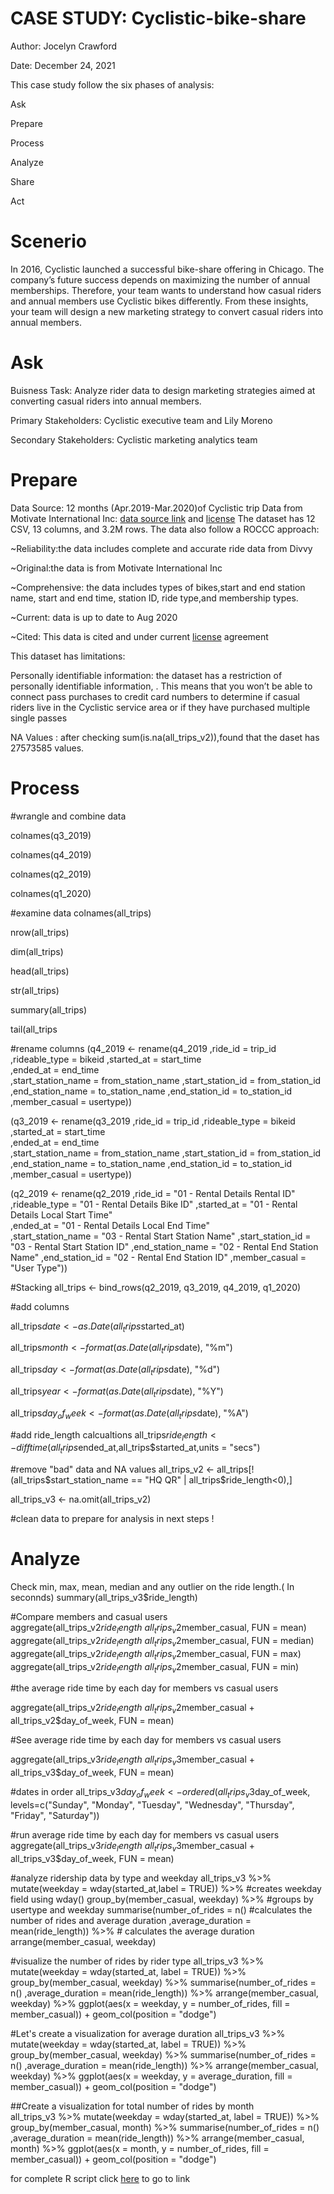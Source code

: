 # CASE STUDY: Cyclistic-bike-share

Author: Jocelyn Crawford

Date: December 24, 2021

This case study follow the six phases of analysis:

Ask

Prepare

Process

Analyze

Share 
 
 Act




# Scenerio
In 2016, Cyclistic launched a successful bike-share offering in Chicago. The company’s future success depends on maximizing the number of annual memberships. Therefore, your team wants to understand how casual riders and annual members use Cyclistic bikes differently. From these insights, your team will design a new marketing strategy to convert casual riders into annual members.

# Ask

Buisness Task: Analyze rider data to design marketing strategies aimed at converting casual riders into annual members.

Primary Stakeholders: Cyclistic executive team and Lily Moreno

Secondary Stakeholders: Cyclistic marketing analytics team

# Prepare
Data Source: 12 months (Apr.2019-Mar.2020)of Cyclistic trip Data from Motivate International Inc: [data source link](https://divvy-tripdata.s3.amazonaws.com/index.html) and [license](https://ride.divvybikes.com/data-license-agreement)
The dataset has 12 CSV, 13 columns, and 3.2M rows. The data also follow a ROCCC approach:

~Reliability:the data includes complete and accurate ride data from Divvy

~Original:the data is from Motivate International Inc

~Comprehensive: the data includes types of bikes,start and end station name, start and end time, station ID, ride type,and  membership types.

~Current: data is up to date to Aug 2020

~Cited: This data is cited and under current [license](https://ride.divvybikes.com/data-license-agreement) agreement 

This dataset has limitations:

Personally identifiable information: the dataset has a restriction of personally identifiable information, . This
means that you won’t be able to connect pass purchases to credit card numbers to determine if casual riders live in the
Cyclistic service area or if they have purchased multiple single passes

NA Values : after checking sum(is.na(all_trips_v2)),found that the daset has 27573585 values.

# Process
#wrangle and combine data

colnames(q3_2019)

colnames(q4_2019)

colnames(q2_2019)

colnames(q1_2020)

#examine data 
colnames(all_trips)

nrow(all_trips)

dim(all_trips)

head(all_trips)

str(all_trips)

summary(all_trips)

tail(all_trips

#rename columns
(q4_2019 <- rename(q4_2019
                   ,ride_id = trip_id
                   ,rideable_type = bikeid 
                   ,started_at = start_time  
                   ,ended_at = end_time  
                   ,start_station_name = from_station_name 
                   ,start_station_id = from_station_id 
                   ,end_station_name = to_station_name 
                   ,end_station_id = to_station_id 
                   ,member_casual = usertype))

(q3_2019 <- rename(q3_2019
                   ,ride_id = trip_id
                   ,rideable_type = bikeid 
                   ,started_at = start_time  
                   ,ended_at = end_time  
                   ,start_station_name = from_station_name 
                   ,start_station_id = from_station_id 
                   ,end_station_name = to_station_name 
                   ,end_station_id = to_station_id 
                   ,member_casual = usertype))

(q2_2019 <- rename(q2_2019
                   ,ride_id = "01 - Rental Details Rental ID"
                   ,rideable_type = "01 - Rental Details Bike ID" 
                   ,started_at = "01 - Rental Details Local Start Time"  
                   ,ended_at = "01 - Rental Details Local End Time"  
                   ,start_station_name = "03 - Rental Start Station Name" 
                   ,start_station_id = "03 - Rental Start Station ID"
                   ,end_station_name = "02 - Rental End Station Name" 
                   ,end_station_id = "02 - Rental End Station ID"
                   ,member_casual = "User Type"))


#Stacking
all_trips <- bind_rows(q2_2019, q3_2019, q4_2019, q1_2020)


#add columns

all_trips$date <- as.Date(all_trips$started_at)

all_trips$month <- format(as.Date(all_trips$date), "%m")

all_trips$day <- format(as.Date(all_trips$date), "%d")

all_trips$year <- format(as.Date(all_trips$date), "%Y")

all_trips$day_of_week <- format(as.Date(all_trips$date), "%A")

#add ride_length calcualtions
all_trips$ride_length <- difftime(all_trips$ended_at,all_trips$started_at,units = "secs")

#remove "bad" data and NA values
all_trips_v2 <- all_trips[!(all_trips$start_station_name == "HQ QR" | all_trips$ride_length<0),]

all_trips_v3 <- na.omit(all_trips_v2)


#clean data to prepare for analysis in next steps !

# Analyze

Check min, max, mean, median and any outlier on the ride length.( In seconnds)
summary(all_trips_v3$ride_length)

#Compare members and casual users
aggregate(all_trips_v2$ride_length ~ all_trips_v2$member_casual, FUN = mean)
aggregate(all_trips_v2$ride_length ~ all_trips_v2$member_casual, FUN = median)
aggregate(all_trips_v2$ride_length ~ all_trips_v2$member_casual, FUN = max)
aggregate(all_trips_v2$ride_length ~ all_trips_v2$member_casual, FUN = min)

#the average ride time by each day for members vs casual users

aggregate(all_trips_v2$ride_length ~ all_trips_v2$member_casual + all_trips_v2$day_of_week, FUN = mean)

#See average ride time by each day for members vs casual users

aggregate(all_trips_v3$ride_length ~ all_trips_v3$member_casual + all_trips_v3$day_of_week, FUN = mean)

#dates in order
all_trips_v3$day_of_week <- ordered(all_trips_v3$day_of_week, levels=c("Sunday", "Monday", "Tuesday", "Wednesday", "Thursday", "Friday", "Saturday"))

#run average ride time by each day for members vs casual users
aggregate(all_trips_v3$ride_length ~ all_trips_v3$member_casual + all_trips_v3$day_of_week, FUN = mean)

#analyze ridership data by type and weekday
all_trips_v3 %>%  
  mutate(weekday = wday(started_at,label = TRUE)) %>%    #creates weekday field using wday()
  group_by(member_casual, weekday) %>%   #groups by usertype and weekday
  summarise(number_of_rides = n()							#calculates the number of rides and average duration 
            ,average_duration = mean(ride_length)) %>%  		# calculates the average duration
  arrange(member_casual, weekday)		

#visualize the number of rides by rider type
all_trips_v3 %>% 
  mutate(weekday = wday(started_at, label = TRUE)) %>% 
 group_by(member_casual, weekday) %>%   summarise(number_of_rides = n()
            ,average_duration = mean(ride_length)) %>% 
  arrange(member_casual, weekday)  %>% 
  ggplot(aes(x = weekday, y = number_of_rides, fill = member_casual)) +
  geom_col(position = "dodge")

#Let's create a visualization for average duration
all_trips_v3 %>% 
  mutate(weekday = wday(started_at, label = TRUE)) %>% 
  group_by(member_casual, weekday) %>% 
  summarise(number_of_rides = n()
            ,average_duration = mean(ride_length)) %>% 
  arrange(member_casual, weekday)  %>% 
  ggplot(aes(x = weekday, y = average_duration, fill = member_casual)) +
  geom_col(position = "dodge")

##Create a visualization for total number of rides by month  
all_trips_v3 %>% 
  mutate(weekday = wday(started_at, label = TRUE)) %>% 
  group_by(member_casual, month) %>% 
  summarise(number_of_rides = n()
            ,average_duration = mean(ride_length)) %>% 
  arrange(member_casual, month)  %>% 
  ggplot(aes(x = month, y = number_of_rides, fill = member_casual)) +
  geom_col(position = "dodge")
 
 for complete R script click [here]( https://github.com/Jocebc/Cyclistic-bike-share/commit/9f773b56eb4c3847eee3b01a539b4832f89cc088) to go to link 
